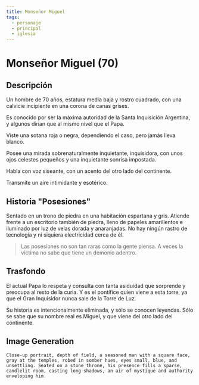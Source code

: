 ```yaml
---
title: Monseñor Miguel
tags:
  - personaje
  - principal
  - iglesia
---
```


# Monseñor Miguel (70)

## Descripción

Un hombre de 70 años, estatura media baja y rostro cuadrado, con una calvicie incipiente en una corona de canas grises.

Es conocido por ser la máxima autoridad de la Santa Inquisición Argentina, y algunos dirían que al mismo nivel que el Papa.

Viste una sotana roja o negra, dependiendo el caso, pero jamás lleva blanco.

Posee una mirada sobrenaturalmente inquietante, inquisidora, con unos ojos celestes pequeños y una inquietante sonrisa impostada.

Habla con voz siseante, con un acento del otro lado del continente.

Transmite un aire intimidante y esotérico.

## Historia "Posesiones"

Sentado en un trono de piedra en una habitación espartana y gris. Atiende frente a un escritorio también de piedra, lleno de papeles amarillentos e iluminado por luz de velas dorada y anaranjadas. No hay ningún rastro de tecnología y ni siquiera electricidad cerca de él.

> Las posesiones no son tan raras como la gente piensa. A veces la víctima no sabe que tiene un demonio adentro.

## Trasfondo

El actual Papa lo respeta y consulta con tanta asiduidad que sorprende y preocupa al resto de la curia. Y es el pontífice quien viene a esta torre, ya que el Gran Inquisidor nunca sale de la Torre de Luz.

Su historia es intencionalmente eliminada, y sólo se conocen leyendas. Sólo se sabe que su nombre real es Miguel, y que viene del otro lado del continente.

## Image Generation

```
Close-up portrait, depth of field, a seasoned man with a square face, gray at the temples, robed in somber hues, eyes small, blue, and unsettling. Seated on a stone throne, his presence fills a sparse, candlelit room, casting long shadows, an air of mystique and authority enveloping him.
``` 